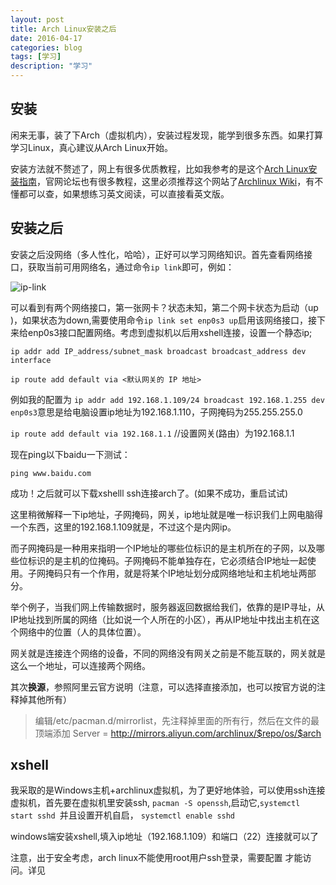 ```yaml
---
layout: post
title: Arch Linux安装之后
date: 2016-04-17
categories: blog
tags: [学习]
description: "学习"
---
```


## 安装

闲来无事，装了下Arch（虚拟机内），安装过程发现，能学到很多东西。如果打算学习Linux，真心建议从Arch Linux开始。

安装方法就不赘述了，网上有很多优质教程，比如我参考的是这个[Arch Linux安装指南](http://www.jianshu.com/p/19e5b0233703)，官网论坛也有很多教程，这里必须推荐这个网站了[Archlinux Wiki](https://wiki.archlinux.org/index.php/General_recommendations_(%E7%AE%80%E4%BD%93%E4%B8%AD%E6%96%87))，有不懂都可以查，如果想练习英文阅读，可以直接看英文版。

## 安装之后

安装之后没网络（多人性化，哈哈），正好可以学习网络知识。首先查看网络接口，获取当前可用网络名，通过命令`ip link`即可，例如：

![ip-link](http://7xsx6z.com2.z0.glb.clouddn.com/ip-link.png)

可以看到有两个网络接口，第一张网卡？状态未知，第二个网卡状态为启动（up
)，如果状态为down,需要使用命令`ip link set enp0s3 up`启用该网络接口，接下来给enp0s3接口配置网络。考虑到虚拟机以后用xshell连接，设置一个静态ip;

```
ip addr add IP_address/subnet_mask broadcast broadcast_address dev interface

ip route add default via <默认网关的 IP 地址>

```
 例如我的配置为
`ip addr add 192.168.1.109/24 broadcast 192.168.1.255 dev enp0s3`意思是给电脑设置ip地址为192.168.1.110，子网掩码为255.255.255.0

`ip route add default via 192.168.1.1`  //设置网关(路由）为192.168.1.1

现在ping以下baidu一下测试：

`ping www.baidu.com`

成功！之后就可以下载xshelll ssh连接arch了。(如果不成功，重启试试)

这里稍微解释一下ip地址，子网掩码，网关，ip地址就是唯一标识我们上网电脑得一个东西，这里的192.168.1.109就是，不过这个是内网ip。

而子网掩码是一种用来指明一个IP地址的哪些位标识的是主机所在的子网，以及哪些位标识的是主机的位掩码。子网掩码不能单独存在，它必须结合IP地址一起使用。子网掩码只有一个作用，就是将某个IP地址划分成网络地址和主机地址两部分。

举个例子，当我们网上传输数据时，服务器返回数据给我们，依靠的是IP寻址，从IP地址找到所属的网络（比如说一个人所在的小区），再从IP地址中找出主机在这个网络中的位置（人的具体位置）。

网关就是连接连个网络的设备，不同的网络没有网关之前是不能互联的，网关就是这么一个地址，可以连接两个网络。

其次**换源**，参照阿里云官方说明（注意，可以选择直接添加，也可以按官方说的注释掉其他所有）

> 编辑/etc/pacman.d/mirrorlist，先注释掉里面的所有行，然后在文件的最顶端添加
Server = http://mirrors.aliyun.com/archlinux/$repo/os/$arch

## xshell

我采取的是Windows主机+archlinux虚拟机，为了更好地体验，可以使用ssh连接虚拟机，首先要在虚拟机里安装ssh, `pacman -S openssh`,启动它,`systemctl start sshd `并且设置开机自启， `systemctl enable sshd`

windows端安装xshell,填入ip地址（192.168.1.109）和端口（22）连接就可以了

注意，出于安全考虑，arch linux不能使用root用户ssh登录，需要配置 才能访问。详见[](https://wiki.archlinux.org/index.php/Secure_Shell_(%E7%AE%80%E4%BD%93%E4%B8%AD%E6%96%87))
